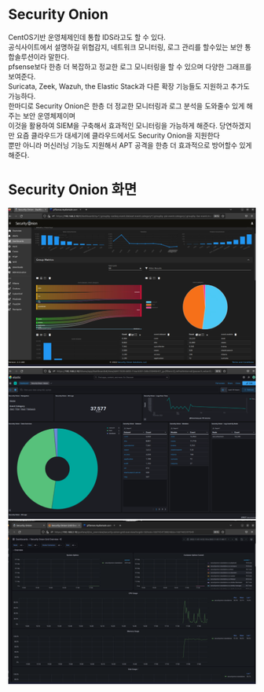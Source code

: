 # Security Onion

CentOS기반 운영체제인데 통합 IDS라고도 할 수 있다.  
공식사이트에서 설명하길 위협감지, 네트워크 모니터링, 로그 관리를 할수있는 보안  통합솔루션이라 말한다.  
pfsense보다 한층 더 복잡하고 정교한 로그 모니터링을 할 수 있으며 다양한 그래프를 보여준다.  
Suricata, Zeek, Wazuh, the Elastic Stack과 다른 확장 기능들도 지원하고 추가도 가능하다.  
한마디로 Security Onion은 한층 더 정교한 모니터링과 로그 분석을 도와줄수 있게 해주는 보안 운영체제이며   
이것을 활용하여 SIEM을 구축해서 효과적인 모니터링을 가능하게 해준다. 당연하겠지만 요즘 클라우드가 대세기에 클라우드에서도 Security Onion을 지원한다  
뿐만 아니라 머신러닝 기능도 지원해서 APT 공격을 한층 더 효과적으로 방어할수 있게 해준다.  

# Security Onion 화면

![Security_Onion](../img/Security_Onion.png)
![Security_Onion](../img/Security_Onion1.png)
![Security_Onion](../img/Security_Onion2.png)
